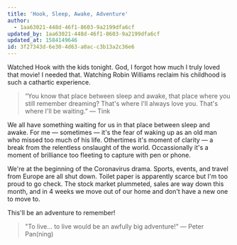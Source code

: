 ```yaml
---
title: 'Hook, Sleep, Awake, Adventure'
author:
  - 1aa63021-448d-46f1-8603-9a2199dfa6cf
updated_by: 1aa63021-448d-46f1-8603-9a2199dfa6cf
updated_at: 1584149646
id: 3f27343d-6e30-4d63-a0ac-c3b13a2c36e6
---
```

Watched Hook with the kids tonight. God, I forgot how much I truly loved that movie! I needed that. Watching Robin Williams reclaim his childhood is such a cathartic experience. 

> “You know that place between sleep and awake, that place where you still remember dreaming? That's where I'll always love you. That's where I'll be waiting.”
> &mdash; Tink

We all have something waiting for us in that place between sleep and awake. For me — sometimes — it's the fear of waking up as an old man who missed too much of his life. Othertimes it's moment of clarity — a break from the relentless onslaught of the world. Occassionally it's a moment of brilliance too fleeting to capture with pen or phone.

We're at the beginning of the Coronavirus drama. Sports, events, and travel from Europe are all shut down. Toilet paper is apparently scarce but I'm too proud to go check. The stock market plummeted, sales are way down this month, and in 4 weeks we move out of our home and don't have a new one to move to.

This'll be an adventure to remember! 

> "To live... to live would be an awfully big adventure!”
> &mdash; Peter Pan(ning)